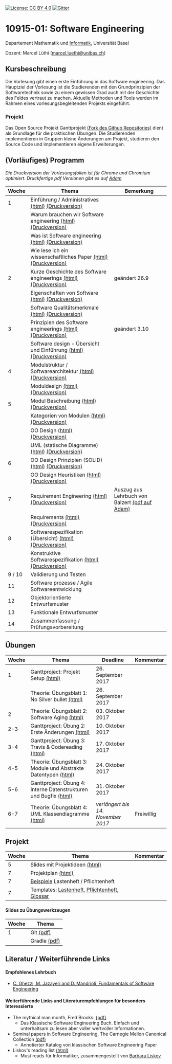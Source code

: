 [![License: CC BY 4.0](https://img.shields.io/badge/License-CC%20BY%204.0-lightgrey.svg)](https://creativecommons.org/licenses/by/4.0/)
[![Gitter](https://badges.gitter.im/unibas-sweng/discussion.svg)](https://gitter.im/unibas-sweng/discussion?utm_source=badge&utm_medium=badge&utm_campaign=pr-badge)

# 10915-01: Software Engineering

Departement Mathematik und [Informatik](http://informatik.unibas.ch/), Universit&auml;t Basel

Dozent: Marcel L&uuml;thi (<marcel.luethi@unibas.ch>)

## Kursbeschreibung

Die Vorlesung gibt einen erste Einf&uuml;hrung in das Software engineering. Das Hauptziel der Vorlesung ist die Studierenden mit den Grundprinzipien der Softwaretechnik sowie zu einem gewissen Grad auch mit der Geschichte des Feldes vertraut zu machen. Aktuelle Methoden und Tools werden im Rahmen eines vorlesungsbegleitenden Projekts eingef&uuml;hrt.

### Projekt

Das Open Source Projekt Ganttprojekt [(Fork des Github Repositories)](https://github.com/unibas-sweng/ganttproject) dient als Grundlage f&uuml;r die praktischen 
&Uuml;bungen. Die Studierenden implementieren in Gruppen kleine &Auml;nderungen am Projekt, studieren den Source Code und implementieren eigene Erweiterungen. 


## (Vorl&auml;ufiges) Programm

*Die Druckversion der Vorlesungsfolien ist für Chrome und Chromium optimiert. Druckfertige pdf Versionen  gibt es auf [Adam](https://adam.unibas.ch/goto_adam_crs_527111.html)*

| Woche | Thema | Bemerkung |
| ------| ----- | --------- |
| 1  | Einf&uuml;hrung / Administratives [(html)](https://unibas-sweng.github.io/software-engineering/slides/01-admin.html) [(Druckversion)](https://unibas-sweng.github.io/software-engineering/slides/01-admin.html?print-pdf) | |
|   | Warum brauchen wir Software engineering [(html)](https://unibas-sweng.github.io/software-engineering/slides/01-why-software-engineering.html) [(Druckversion)](https://unibas-sweng.github.io/software-engineering/slides/01-why-software-engineering.html?print-pdf) | |
|    | Was ist Software engineering [(html)](https://unibas-sweng.github.io/software-engineering/slides/01-what-is-sweng.html) [(Druckversion)](https://unibas-sweng.github.io/software-engineering/slides/01-what-is-sweng.html?print-pdf) | |
|    | Wie lese ich ein wissenschaftliches Paper [(html)](https://unibas-sweng.github.io/software-engineering/slides/01-how-to-read-a-paper.html) [(Druckversion)](https://unibas-sweng.github.io/software-engineering/slides/01-how-to-read-a-paper.html?print-pdf)| |
| 2  | Kurze Geschichte des Software engineerings [(html)](https://unibas-sweng.github.io/software-engineering/slides/01-history.html) [(Druckversion)](https://unibas-sweng.github.io/software-engineering/slides/01-history.html?print-pdf) | ge&auml;ndert 26.9|
|  | Eigenschaften von Software [(html)](https://unibas-sweng.github.io/software-engineering/slides/02-software-nature.html) [(Druckversion)](https://unibas-sweng.github.io/software-engineering/slides/02-software-nature.html?print-pdf)| |
|   | Software Qualit&auml;tsmerkmale [(html)](https://unibas-sweng.github.io/software-engineering/slides/02-software-qualities.html) [(Druckversion)](https://unibas-sweng.github.io/software-engineering/slides/02-software-qualities.html?print-pdf) |  |
| 3   | Prinzipien des Software engineerings  [(html)](https://unibas-sweng.github.io/software-engineering/slides/03-software-engineering-principles.html) [(Druckversion)](https://unibas-sweng.github.io/software-engineering/slides/03-software-engineering-principles.html?print-pdf) | ge&auml;ndert 3.10 |
|     | Software design - &Uuml;bersicht und Einf&uuml;hrung [(html)](https://unibas-sweng.github.io/software-engineering/slides/03-design-objectives.html) [(Druckversion)](https://unibas-sweng.github.io/software-engineering/slides/03-design-objectives.html?print-pdf)|  |
| 4    | Modulstruktur / Softwarearchitektur   [(html)](https://unibas-sweng.github.io/software-engineering/slides/03-module-structure.html) [(Druckversion)](https://unibas-sweng.github.io/software-engineering/slides/03-module-structure?print-pdf) | |
|    | Moduldesign  [(html)](https://unibas-sweng.github.io/software-engineering/slides/04-module-design.html) [(Druckversion)](https://unibas-sweng.github.io/software-engineering/slides/04-module-design?print-pdf) | |
| 5    | Modul Beschreibung   [(html)](https://unibas-sweng.github.io/software-engineering/slides/04-module-description.html) [(Druckversion)](https://unibas-sweng.github.io/software-engineering/slides/04-module-description?print-pdf) | |
|     | Kategorien von Modulen   [(html)](https://unibas-sweng.github.io/software-engineering/slides/04-module-categories.html) [(Druckversion)](https://unibas-sweng.github.io/software-engineering/slides/04-module-categories?print-pdf) | |
|    | OO Design   [(html)](https://unibas-sweng.github.io/software-engineering/slides/05-oo-design.html) [(Druckversion)](https://unibas-sweng.github.io/software-engineering/slides/05-oo-design?print-pdf)| |
|    | UML (statische Diagramme)   [(html)](https://unibas-sweng.github.io/software-engineering/slides/05-uml-static.html) [(Druckversion)](https://unibas-sweng.github.io/software-engineering/slides/05-uml-static?print-pdf)| | 
| 6   | OO Design Prinzipien (SOLID)   [(html)](https://unibas-sweng.github.io/software-engineering/slides/06-oo-solid.html) [(Druckversion)](https://unibas-sweng.github.io/software-engineering/slides/06-oo-solid?print-pdf) | |
|   | OO Design Heuristiken   [(html)](https://unibas-sweng.github.io/software-engineering/slides/06-oo-design-heuristics.html) [(Druckversion)](https://unibas-sweng.github.io/software-engineering/slides/06-oo-design-heuristics?print-pdf) | |
| 7   | Requirement Engineering  [(html)](https://unibas-sweng.github.io/software-engineering/slides/07-re-overview.html)  [(Druckversion)](https://unibas-sweng.github.io/software-engineering/slides/07-re-overview.html?print-pdf)  | Auszug aus Lehrbuch von Balzert [(pdf auf Adam)](https://adam.unibas.ch/goto_adam_file_596667_download.html)|
|     | Requirements  [(html)](https://unibas-sweng.github.io/software-engineering/slides/07-requirements.html)  [(Druckversion)](https://unibas-sweng.github.io/software-engineering/slides/07-requirements.html?print-pdf)|  |
| 8  | Softwarespezifikation (&Uuml;bersicht) [(html)](https://unibas-sweng.github.io/software-engineering/slides/08-specification-overview.html)  [(Druckversion)](https://unibas-sweng.github.io/software-engineering/slides/08-specification-overview.html?print-pdf) |  |
|   | Konstruktive Softwarespezifikation [(html)](https://unibas-sweng.github.io/software-engineering/slides/08-operational-specifications.html)  [(Druckversion)](https://unibas-sweng.github.io/software-engineering/slides/08-operational-specifications.html?print-pdf) |  |
| 9 / 10  | Validierung und Testen | |
|  11  | Software prozesse / Agile Softwareentwicklung| |
| 12  | Objektorientierte Entwurfsmuster | |
| 13  | Funktionale Entwurfsmuster | |
| 14    | Zusammenfassung / Pr&uuml;fungsvorbereitung | |

## &Uuml;bungen 

| Woche | Thema | Deadline | Kommentar |
| ------| ----- | -------- | --------- |
|  1    | Ganttproject: Projekt Setup [(html)](https://unibas-sweng.github.io/software-engineering/exercises/01-gant-setting-up-the-environment.html) | 26. September 2017 | |
|       | Theorie: &Uuml;bungsblatt 1: No Silver bullet [(html)](https://unibas-sweng.github.io/software-engineering/exercises/01-theory-no-silver-bullet.html)| 26. September 2017| |
|  2    | Theorie: &Uuml;bungsblatt 2: Software Aging [(html)](https://unibas-sweng.github.io/software-engineering/exercises/02-theory-software-aging.html)| 03. Oktober 2017| |
|  2-3    | Ganttproject: &Uuml;bung 2: Erste &Auml;nderungen [(html)](https://unibas-sweng.github.io/software-engineering/exercises/02-gant-small-changes.html) | 10. Oktober 2017 | |
|  3-4    | Ganttproject: &Uuml;bung 3: Travis & Codereading [(html)](https://unibas-sweng.github.io/software-engineering/exercises/03-gant-travis-codereading.html) | 17. Oktober 2017 | |
|  4-5    | Theorie: &Uuml;bungsblatt 3: Module und Abstrakte Datentypen [(html)](https://unibas-sweng.github.io/software-engineering/exercises/03-theory-modules-and-adts.html) | 24. Oktober 2017 | |
|  5-6    | Ganttproject: &Uuml;bung 4: Interne Datenstrukturen und Bugfix [(html)](https://unibas-sweng.github.io/software-engineering/exercises/04-gant-core-datastructures.html) | 31. Oktober 2017 ||
|  6-7    | Theorie: &Uuml;bungsblatt 4: UML Klassendiagramme [(html)](https://unibas-sweng.github.io/software-engineering/exercises/04-theory-uml-static.html) | *verl&auml;ngert bis 14. November 2017* | Freiwillig |

## Projekt
| Woche | Thema | Kommentar |
| ------| ----- | -------- | 
|  5    | Slides mit Projektideen [(html)](https://unibas-sweng.github.io/software-engineering/slides/project-ideas.html) |
|  7    | Projektplan [(html)](https://unibas-sweng.github.io/software-engineering/project/project-summary.html)| 
|  7    | [Beispiele](https://adam.unibas.ch/goto_adam_file_596666_download.html) Lastenheft / Pflichtenheft |
|  7    | Templates: [Lastenheft](https://unibas-sweng.github.io/software-engineering/project/lastenheft-template.html), [Pflichtenheft](https://unibas-sweng.github.io/software-engineering/project/pflichtenheft-template.html), [Glossar](https://unibas-sweng.github.io/software-engineering/project/glossar.html)|


#### Slides zu &Uuml;bungswerkzeugen
| Woche | Thema |
| ----- | ----- |
| 1     | Git [(pdf)](https://unibas-sweng.github.io/software-engineering/exercises/slides/git/git.pdf)|
|      | Gradle [(pdf)](https://unibas-sweng.github.io/software-engineering/exercises/slides/gradle/gradle.pdf) |

## Literatur / Weiterf&uuml;hrende Links

#### Empfohlenes Lehrbuch

* [C. Ghezzi, M. Jazayeri and D. Mandrioli, Fundamentals of Software Engineering](https://www.pearson.com/us/higher-education/program/Ghezzi-Fundamentals-of-Software-Engineering-2nd-Edition/PGM13112.html)


#### Weiterführende Links und Literaturempfehlungen für besonders Interessierte
* The mythical man month, Fred Brooks: [(pdf)](https://is.muni.cz/www/208322/The.Mythical.Man.Month.F.Brooks.pdf)
    * Das Klassische Software Engineering Buch. Einfach und unterhaltsam zu lesen aber voller wertvoller Informationen.
* Seminal papers in Software Engineering, The Carnegie Mellon Canonical Collection [(pdf)](http://repository.cmu.edu/cgi/viewcontent.cgi?article=2038&context=isr)
    * Annotierter Katalog von klassischen Software Engineering Paper
* Liskov's reading list [(html)](https://jpirker.com/hlf16-liskovs-reading-list-for-computer-scientists/)
    * Must reads f&uuml;r Informatiker, zusammengestellt von [Barbara Liskov](https://en.wikipedia.org/wiki/Barbara_Liskov)


